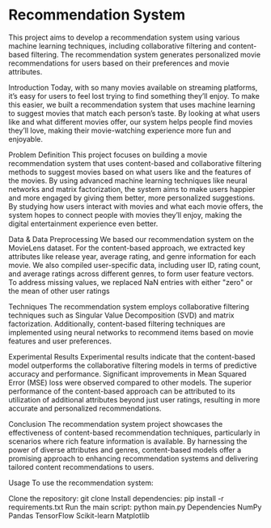 # Recommendation System 
This project aims to develop a recommendation system using various machine learning techniques, including collaborative filtering and content-based filtering. The recommendation system generates personalized movie recommendations for users based on their preferences and movie attributes.


Introduction
Today, with so many movies available on streaming platforms, it’s easy for users to feel lost trying to find something they’ll enjoy. To make this easier, we built a recommendation system that uses machine learning to suggest movies that match each person’s taste. By looking at what users like and what different movies offer, our system helps people find movies they’ll love, making their movie-watching experience more fun and enjoyable.

Problem Definition
This project focuses on building a movie recommendation system that uses content-based and collaborative filtering methods to suggest movies based on what users like and the features of the movies. By using advanced machine learning techniques like neural networks and matrix factorization, the system aims to make users happier and more engaged by giving them better, more personalized suggestions. By studying how users interact with movies and what each movie offers, the system hopes to connect people with movies they’ll enjoy, making the digital entertainment experience even better.

Data & Data Preprocessing
We based our recommendation system on the MovieLens dataset. For the content-based approach, we extracted key attributes like release year, average rating, and genre information for each movie. We also compiled user-specific data, including user ID, rating count, and average ratings across different genres, to form user feature vectors. To address missing values, we replaced NaN entries with either "zero" or the mean of other user ratings

Techniques
The recommendation system employs collaborative filtering techniques such as Singular Value Decomposition (SVD) and matrix factorization. Additionally, content-based filtering techniques are implemented using neural networks to recommend items based on movie features and user preferences.

Experimental Results
Experimental results indicate that the content-based model outperforms the collaborative filtering models in terms of predictive accuracy and performance. Significant improvements in Mean Squared Error (MSE) loss were observed compared to other models. The superior performance of the content-based approach can be attributed to its utilization of additional attributes beyond just user ratings, resulting in more accurate and personalized recommendations.

Conclusion
The recommendation system project showcases the effectiveness of content-based recommendation techniques, particularly in scenarios where rich feature information is available. By harnessing the power of diverse attributes and genres, content-based models offer a promising approach to enhancing recommendation systems and delivering tailored content recommendations to users.

Usage
To use the recommendation system:

Clone the repository: git clone 
Install dependencies: pip install -r requirements.txt
Run the main script: python main.py
Dependencies
NumPy
Pandas
TensorFlow
Scikit-learn
Matplotlib
